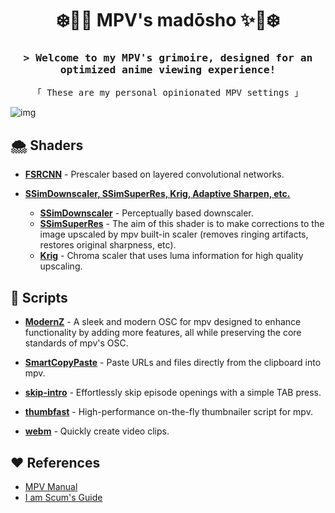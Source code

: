 <h1 align="center">❄️📖✨ MPV's madōsho ✨📖❄️</h1> 

<h3 align="center"><samp>&gt; Welcome to my MPV's grimoire, designed for an optimized anime viewing experience!</samp></h3>

<p align="center"><samp>「 These are my personal opinionated MPV settings 」</samp></p>

![img](https://i.imgur.com/8l87par.png)

## 🌨️ Shaders

- **[FSRCNN](https://github.com/igv/FSRCNN-TensorFlow/releases)** - Prescaler based on layered convolutional networks.
    
-   **[SSimDownscaler, SSimSuperRes, Krig, Adaptive Sharpen, etc.](https://gist.github.com/igv)**
    
    -   **[SSimDownscaler](https://gist.github.com/igv/36508af3ffc84410fe39761d6969be10)** - Perceptually based downscaler.
    -   **[SSimSuperRes](https://gist.github.com/igv/2364ffa6e81540f29cb7ab4c9bc05b6b)** - The aim of this shader is to make corrections to the image upscaled by mpv built-in scaler (removes ringing artifacts, restores original sharpness, etc).
    -   **[Krig](https://gist.github.com/igv/a015fc885d5c22e6891820ad89555637)** - Chroma scaler that uses luma information for high quality upscaling.

## 🔮 Scripts

- **[ModernZ](https://github.com/Samillion/ModernZ)** - A sleek and modern OSC for mpv designed to enhance functionality by adding more features, all while preserving the core standards of mpv's OSC.

- **[SmartCopyPaste](https://github.com/Eisa01/mpv-scripts?tab=readme-ov-file#smartcopypaste)** - Paste URLs and files directly from the clipboard into mpv.

- **[skip-intro](https://github.com/rui-ddc/skip-intro)** - Effortlessly skip episode openings with a simple TAB press.

- **[thumbfast](https://github.com/po5/thumbfast)** - High-performance on-the-fly thumbnailer script for mpv.

- **[webm](https://github.com/ekisu/mpv-webm)** - Quickly create video clips.

## ❤️ References

- [MPV Manual](https://mpv.io/manual/stable/)
- [I am Scum's Guide](https://iamscum.wordpress.com/guides/videoplayback-guide/mpv-conf/)
